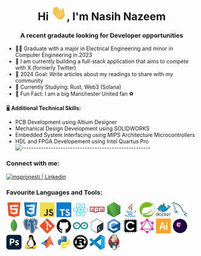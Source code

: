 <h1 align="center">Hi <img src="https://raw.githubusercontent.com/ABSphreak/ABSphreak/master/gifs/Hi.gif" height="40px">, I'm Nasih Nazeem </h1>

<h3 align="center">A recent gradaute looking for Developer opportunities</h3>

- 🧑‍💼 Graduate with a major in Electrical Engineering and minor in Computer Engineering in 2023
- 🌱 I am currently building a full-stack application that aims to compete with X (formerly Twitter)
- 🎯 2024 Goal: Write articles about my readings to share with my community
- 📖 Currently Studying: Rust, Web3 (Solana)
- 🎉 Fun Fact: I am a big Manchester United fan ⚽

🖥️ <b>Additional Technical Skills:</b>
- PCB Development using Altium Designer
- Mechanical Design Development using SOLIDWORKS
- Embedded System Interfacing using MIPS Architecture Microcontrollers
- HDL and FPGA Developement using Intel Quartus Pro 
![-----------------------------------------------------](https://raw.githubusercontent.com/andreasbm/readme/master/assets/lines/vintage.png)


### Connect with me:
[<img height="35" width="35" src="https://raw.githubusercontent.com/mspronesti/mspronesti/master/icons/linkedin.svg" alt="mspronesti | Linkedin" />][linkedin] &nbsp;

### Favourite Languages and Tools:
<p align="left">
    <a > 
        <img src="https://github.com/devicons/devicon/blob/master/icons/html5/html5-original.svg" alt="html5" width="40" height="40"/> 
    </a>
    <a>
        <img height="40" width="40" alt="CSS" src="https://github.com/devicons/devicon/blob/master/icons/css3/css3-original.svg">
    </a>     
    <a > 
        <img src="https://github.com/devicons/devicon/blob/master/icons/javascript/javascript-original.svg" alt="javascript" width="40" height="40"/> 
    </a>
    <a > 
        <img src="https://github.com/devicons/devicon/blob/master/icons/typescript/typescript-original.svg" alt="typescript" width="40" height="40"/> 
    </a>
    <a > 
        <img src="https://github.com/devicons/devicon/blob/master/icons/react/react-original.svg" alt="react" width="40" height="40"/> 
    </a>
    <a > 
        <img src="https://github.com/devicons/devicon/blob/master/icons/npm/npm-original-wordmark.svg" alt="npm" width="40" height="40"/> 
    </a>
    <a > 
        <img src="https://github.com/devicons/devicon/blob/master/icons/nodejs/nodejs-original.svg" alt="nodejs" width="40" height="40"/> 
    </a>
    <a > 
        <img src="https://github.com/devicons/devicon/blob/master/icons/java/java-original.svg" alt="java" width="40" height="40"/> 
    </a>
    <a > 
        <img src="https://github.com/devicons/devicon/blob/master/icons/spring/spring-original.svg" alt="spring" width="40" height="40"/> 
    </a>
    <a > 
        <img src="https://raw.githubusercontent.com/devicons/devicon/master/icons/docker/docker-original-wordmark.svg" alt="docker" width="40" height="40"/> 
    </a>
    <a > 
        <img src="https://github.com/devicons/devicon/blob/master/icons/mysql/mysql-original.svg" alt="mysql" width="40" height="40"/> 
    </a>
    <a > 
        <img src="https://github.com/devicons/devicon/blob/master/icons/mongodb/mongodb-original.svg" alt="mongodb" width="40" height="40"/> 
    </a>
    <a > 
        <img src="https://github.com/devicons/devicon/blob/master/icons/postgresql/postgresql-original.svg" alt="postgresql" width="40" height="40"/> 
    </a>
    <a > 
        <img src="https://github.com/devicons/devicon/blob/master/icons/git/git-original.svg" alt="git" width="40" height="40"/> 
    </a>
    <a > 
        <img src="https://github.com/devicons/devicon/blob/master/icons/github/github-original.svg" alt="github" width="40" height="40"/> 
    </a>
    <a > 
        <img src="https://github.com/devicons/devicon/blob/master/icons/arduino/arduino-original.svg" alt="arduino" width="40" height="40"/> 
    </a> 
    <a > 
        <img src="https://github.com/devicons/devicon/blob/master/icons/bash/bash-original.svg" alt="bash" width="40" height="40"/> 
    </a>
    <a > 
        <img src="https://github.com/devicons/devicon/blob/master/icons/c/c-original.svg" alt="c" width="40" height="40"/> 
    </a>
    <a > 
        <img src="https://github.com/devicons/devicon/blob/master/icons/embeddedc/embeddedc-original.svg" alt="embeddedc" width="40" height="40"/> 
    </a>
    <a > 
        <img src="https://github.com/devicons/devicon/blob/master/icons/graphql/graphql-plain.svg" alt="graphql" width="40" height="40"/> 
    </a>
    <a > 
        <img src="https://github.com/devicons/devicon/blob/master/icons/illustrator/illustrator-plain.svg" alt="illustrator" width="40" height="40"/> 
    </a>
    <a > 
        <img src="https://github.com/devicons/devicon/blob/master/icons/aftereffects/aftereffects-original.svg" alt="aftereffects" width="40" height="40"/> 
    </a> 
    <a > 
        <img src="https://github.com/devicons/devicon/blob/master/icons/photoshop/photoshop-plain.svg" alt="photoshop" width="40" height="40"/> 
    </a>
    <a > 
        <img src="https://github.com/devicons/devicon/blob/master/icons/linux/linux-original.svg" alt="linux" width="40" height="40"/> 
    </a>
    <a > 
        <img src="https://github.com/devicons/devicon/blob/master/icons/matlab/matlab-original.svg" alt="matlab" width="40" height="40"/> 
    </a>
    <a > 
        <img src="https://github.com/devicons/devicon/blob/master/icons/python/python-original.svg" alt="python" width="40" height="40"/> 
    </a>
    <a > 
        <img src="https://github.com/devicons/devicon/blob/master/icons/rust/rust-plain.svg" alt="rust" width="40" height="40"/> 
    </a>
    <a > 
        <img src="https://github.com/devicons/devicon/blob/master/icons/vscode/vscode-original.svg" alt="vscode" width="40" height="40"/> 
    </a>
    <a > 
        <img src="https://github.com/devicons/devicon/blob/master/icons/jenkins/jenkins-original.svg" alt="jenkins" width="40" height="40"/> 
    </a>
</p>


<br />
<br />

[linkedin]: https://www.linkedin.com/in/nasihnazeem/

